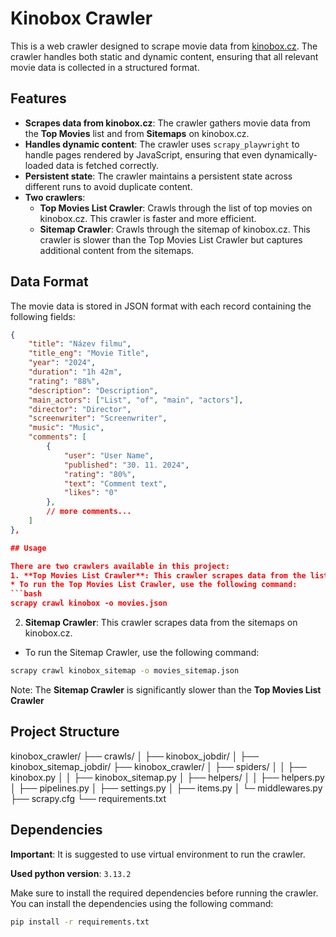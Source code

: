 # Kinobox Crawler

This is a web crawler designed to scrape movie data from [kinobox.cz](https://www.kinobox.cz). The crawler handles both static and dynamic content, ensuring that all relevant movie data is collected in a structured format.

## Features

- **Scrapes data from kinobox.cz**: The crawler gathers movie data from the **Top Movies** list and from **Sitemaps** on kinobox.cz.
- **Handles dynamic content**: The crawler uses `scrapy_playwright` to handle pages rendered by JavaScript, ensuring that even dynamically-loaded data is fetched correctly.
- **Persistent state**: The crawler maintains a persistent state across different runs to avoid duplicate content.
- **Two crawlers**:
  - **Top Movies List Crawler**: Crawls through the list of top movies on kinobox.cz. This crawler is faster and more efficient.
  - **Sitemap Crawler**: Crawls through the sitemap of kinobox.cz. This crawler is slower than the Top Movies List Crawler but captures additional content from the sitemaps.

## Data Format

The movie data is stored in JSON format with each record containing the following fields:
```json
{
    "title": "Název filmu",
    "title_eng": "Movie Title",
    "year": "2024",
    "duration": "1h 42m",
    "rating": "88%",
    "description": "Description", 
    "main_actors": ["List", "of", "main", "actors"], 
    "director": "Director", 
    "screenwriter": "Screenwriter", 
    "music": "Music", 
    "comments": [
        {
            "user": "User Name",
            "published": "30. 11. 2024",
            "rating": "80%",
            "text": "Comment text",
            "likes": "0"
        },
        // more comments...
    ]
},

## Usage

There are two crawlers available in this project:
1. **Top Movies List Crawler**: This crawler scrapes data from the list of top movies on kinobox.cz.
* To run the Top Movies List Crawler, use the following command:
```bash
scrapy crawl kinobox -o movies.json
```

2. **Sitemap Crawler**: This crawler scrapes data from the sitemaps on kinobox.cz.
* To run the Sitemap Crawler, use the following command:
```bash
scrapy crawl kinobox_sitemap -o movies_sitemap.json
```

Note: The **Sitemap Crawler** is significantly slower than the **Top Movies List Crawler**

## Project Structure

kinobox_crawler/
├── crawls/
│   ├── kinobox_jobdir/
│   ├── kinobox_sitemap_jobdir/
├── kinobox_crawler/
│   ├── spiders/
│   │   ├── kinobox.py
│   │   ├── kinobox_sitemap.py
│   ├── helpers/
│   │   ├── helpers.py
│   ├── pipelines.py
│   ├── settings.py
│   ├── items.py
│   └─ middlewares.py
├── scrapy.cfg
└── requirements.txt

## Dependencies
**Important**: It is suggested to use virtual environment to run the crawler.

**Used python version**: `3.13.2`

Make sure to install the required dependencies before running the crawler. You can install the dependencies using the following command:
```bash
pip install -r requirements.txt
```
